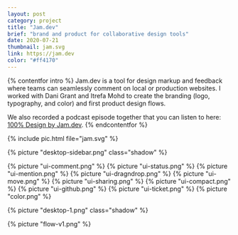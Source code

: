 ```yaml
---
layout: post
category: project
title: "Jam.dev"
brief: "brand and product for collaborative design tools"
date: 2020-07-21
thumbnail: jam.svg
link: https://jam.dev
color: "#ff4170"
---
```


{% contentfor intro %}
Jam.dev is a tool for design markup and feedback where teams can seamlessly comment on local or production websites. I worked with Dani Grant and Itrefa Mohd to create the branding (logo, typography, and color) and first product design flows.

We also recorded a podcast episode together that you can listen to here: <a href="https://open.spotify.com/episode/5T6NULm5D5ZV9NSLMou6Of?si=21a933963e3f4a21&nd=1" target="_blank" rel="noopener">100% Design by Jam.dev</a>.
{% endcontentfor %}



{% include pic.html file="jam.svg" %}

{% picture "desktop-sidebar.png" class="shadow" %}

<div class="two-column-masonry">
	{% picture "ui-comment.png" %}
	{% picture "ui-status.png" %}
	{% picture "ui-mention.png" %}
	{% picture "ui-dragndrop.png" %}
	{% picture "ui-move.png" %}
	{% picture "ui-sharing.png" %}
	{% picture "ui-compact.png" %}
	{% picture "ui-github.png" %}
	{% picture "ui-ticket.png" %}
	{% picture "color.png" %}
</div>

{% picture "desktop-1.png" class="shadow" %}

{% picture "flow-v1.png" %}
